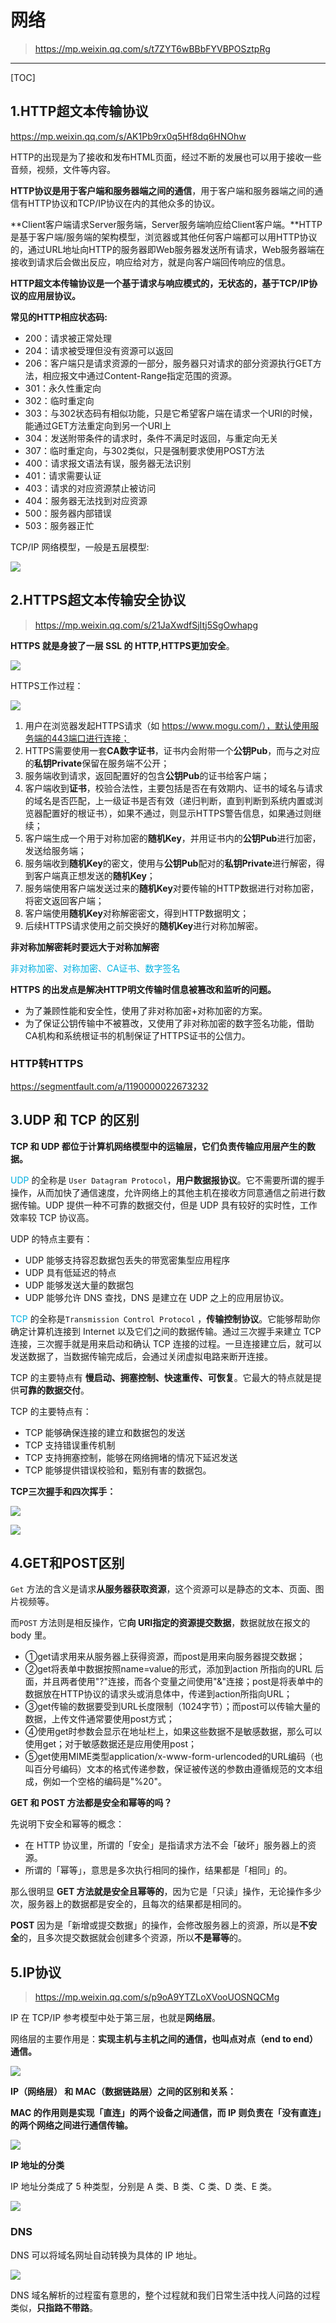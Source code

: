# 网络

> https://mp.weixin.qq.com/s/t7ZYT6wBBbFYVBPOSztpRg

------

[TOC]

## 1.HTTP超文本传输协议

https://mp.weixin.qq.com/s/AK1Pb9rx0q5Hf8dq6HNOhw

HTTP的出现是为了接收和发布HTML页面，经过不断的发展也可以用于接收一些音频，视频，文件等内容。

**HTTP协议是用于客户端和服务器端之间的通信**，用于客户端和服务器端之间的通信有HTTP协议和TCP/IP协议在内的其他众多的协议。

**Client客户端请求Server服务端，Server服务端响应给Client客户端。**HTTP是基于客户端/服务端的架构模型，浏览器或其他任何客户端都可以用HTTP协议的，通过URL地址向HTTP的服务器即Web服务器发送所有请求，Web服务器端在接收到请求后会做出反应，响应给对方，就是向客户端回传响应的信息。

**HTTP超文本传输协议是一个基于请求与响应模式的，无状态的，基于TCP/IP协议的应用层协议。**

**常见的HTTP相应状态码:**

- 200：请求被正常处理
- 204：请求被受理但没有资源可以返回
- 206：客户端只是请求资源的一部分，服务器只对请求的部分资源执行GET方法，相应报文中通过Content-Range指定范围的资源。
- 301：永久性重定向
- 302：临时重定向
- 303：与302状态码有相似功能，只是它希望客户端在请求一个URI的时候，能通过GET方法重定向到另一个URI上
- 304：发送附带条件的请求时，条件不满足时返回，与重定向无关
- 307：临时重定向，与302类似，只是强制要求使用POST方法
- 400：请求报文语法有误，服务器无法识别
- 401：请求需要认证
- 403：请求的对应资源禁止被访问
- 404：服务器无法找到对应资源
- 500：服务器内部错误
- 503：服务器正忙

TCP/IP 网络模型，一般是五层模型:

![](https://note.youdao.com/yws/api/personal/file/FF534A3F22214CFE8E0D0A260C94BEEC?method=download&shareKey=52a4f33d31e99619958f5224c1fe54b0)



## 2.HTTPS超文本传输安全协议

> https://mp.weixin.qq.com/s/21JaXwdfSjItj5SgOwhapg

**HTTPS 就是身披了一层 SSL 的 HTTP,HTTPS更加安全**。

![](https://note.youdao.com/yws/api/personal/file/D2485CD878DD4AAFAA30894F719B3F1A?method=download&shareKey=8c76d15866dc8795558dbe214612ccde)

HTTPS工作过程：

![](https://note.youdao.com/yws/api/personal/file/C44E7108FD7D46FBB6C90A167E542EB7?method=download&shareKey=e7e2dca61f95148ef0c5f7e98aa7c66d)

1. 用户在浏览器发起HTTPS请求（如 https://www.mogu.com/），默认使用服务端的443端口进行连接；
2. HTTPS需要使用一套**CA数字证书**，证书内会附带一个**公钥Pub**，而与之对应的**私钥Private**保留在服务端不公开；
3. 服务端收到请求，返回配置好的包含**公钥Pub**的证书给客户端；
4. 客户端收到**证书**，校验合法性，主要包括是否在有效期内、证书的域名与请求的域名是否匹配，上一级证书是否有效（递归判断，直到判断到系统内置或浏览器配置好的根证书），如果不通过，则显示HTTPS警告信息，如果通过则继续；
5. 客户端生成一个用于对称加密的**随机Key**，并用证书内的**公钥Pub**进行加密，发送给服务端；
6. 服务端收到**随机Key**的密文，使用与**公钥Pub**配对的**私钥Private**进行解密，得到客户端真正想发送的**随机Key**；
7. 服务端使用客户端发送过来的**随机Key**对要传输的HTTP数据进行对称加密，将密文返回客户端；
8. 客户端使用**随机Key**对称解密密文，得到HTTP数据明文；
9. 后续HTTPS请求使用之前交换好的**随机Key**进行对称加解密。

**非对称加解密耗时要远大于对称加解密**

<font color="lighblue">非对称加密、对称加密、CA证书、数字签名</font>

**HTTPS 的出发点是解决HTTP明文传输时信息被篡改和监听的问题。**

- 为了兼顾性能和安全性，使用了非对称加密+对称加密的方案。
- 为了保证公钥传输中不被篡改，又使用了非对称加密的数字签名功能，借助CA机构和系统根证书的机制保证了HTTPS证书的公信力。

### HTTP转HTTPS

https://segmentfault.com/a/1190000022673232

## 3.UDP 和 TCP 的区别

**TCP 和 UDP 都位于计算机网络模型中的运输层，它们负责传输应用层产生的数据。**

<font color="lighblue">UDP </font>的全称是 `User Datagram Protocol`，**用户数据报协议**。它不需要所谓的握手操作，从而加快了通信速度，允许网络上的其他主机在接收方同意通信之前进行数据传输。UDP 提供一种不可靠的数据交付，但是 UDP 具有较好的实时性，工作效率较 TCP 协议高。

UDP 的特点主要有：

- UDP 能够支持容忍数据包丢失的带宽密集型应用程序
- UDP 具有低延迟的特点
- UDP 能够发送大量的数据包
- UDP 能够允许 DNS 查找，DNS 是建立在 UDP 之上的应用层协议。

<font color="lighblue">TCP </font>的全称是`Transmission Control Protocol` ，**传输控制协议**。它能够帮助你确定计算机连接到 Internet 以及它们之间的数据传输。通过三次握手来建立 TCP 连接，三次握手就是用来启动和确认 TCP 连接的过程。一旦连接建立后，就可以发送数据了，当数据传输完成后，会通过关闭虚拟电路来断开连接。

TCP 的主要特点有 **慢启动、拥塞控制、快速重传、可恢复**。它最大的特点就是提供**可靠的数据交付**。

TCP 的主要特点有：

- TCP 能够确保连接的建立和数据包的发送
- TCP 支持错误重传机制
- TCP 支持拥塞控制，能够在网络拥堵的情况下延迟发送
- TCP 能够提供错误校验和，甄别有害的数据包。

**TCP三次握手和四次挥手：**

![](https://note.youdao.com/yws/api/personal/file/5846CFD386FD455097750FAF46D81B27?method=download&shareKey=968e3d01df2981a1bba9ff2038dced1b)

![](https://note.youdao.com/yws/api/personal/file/40AF22CB083B4DE6AB5DF0C2DEA3610D?method=download&shareKey=16d67b953233688c45bdf318a37baffe)

## 4.GET和POST区别

`Get` 方法的含义是请求**从服务器获取资源**，这个资源可以是静态的文本、页面、图片视频等。

而`POST` 方法则是相反操作，它**向 URI指定的资源提交数据**，数据就放在报文的 body 里。

* ①get请求用来从服务器上获得资源，而post是用来向服务器提交数据；
* ②get将表单中数据按照name=value的形式，添加到action 所指向的URL 后面，并且两者使用"?"连接，而各个变量之间使用"&"连接；post是将表单中的数据放在HTTP协议的请求头或消息体中，传递到action所指向URL；
* ③get传输的数据要受到URL长度限制（1024字节）；而post可以传输大量的数据，上传文件通常要使用post方式；
* ④使用get时参数会显示在地址栏上，如果这些数据不是敏感数据，那么可以使用get；对于敏感数据还是应用使用post；
* ⑤get使用MIME类型application/x-www-form-urlencoded的URL编码（也叫百分号编码）文本的格式传递参数，保证被传送的参数由遵循规范的文本组成，例如一个空格的编码是"%20"。

**GET 和 POST 方法都是安全和幂等的吗？**

先说明下安全和幂等的概念：

- 在 HTTP 协议里，所谓的「安全」是指请求方法不会「破坏」服务器上的资源。
- 所谓的「幂等」，意思是多次执行相同的操作，结果都是「相同」的。

那么很明显 **GET 方法就是安全且幂等的**，因为它是「只读」操作，无论操作多少次，服务器上的数据都是安全的，且每次的结果都是相同的。

**POST** 因为是「新增或提交数据」的操作，会修改服务器上的资源，所以是**不安全**的，且多次提交数据就会创建多个资源，所以**不是幂等**的。

## 5.IP协议

> https://mp.weixin.qq.com/s/p9oA9YTZLoXVooUOSNQCMg

IP 在 TCP/IP 参考模型中处于第三层，也就是**网络层**。

网络层的主要作用是：**实现主机与主机之间的通信，也叫点对点（end to end）通信。**

![](https://note.youdao.com/yws/api/personal/file/B69150D56CC641C1A6A7CE69DA33F827?method=download&shareKey=34ba13284d42dbe0e0a336f3c7940c82)

**IP（网络层） 和 MAC（数据链路层）之间的区别和关系：**

**MAC 的作用则是实现「直连」的两个设备之间通信，而 IP 则负责在「没有直连」的两个网络之间进行通信传输。**

![](https://note.youdao.com/yws/api/personal/file/9FF3B3FDF2C34CF585E30A34C093730E?method=download&shareKey=41cd2410aa01727d3ad01cb608e090af)

**IP 地址的分类**

IP 地址分类成了 5 种类型，分别是 A 类、B 类、C 类、D 类、E 类。

![](https://note.youdao.com/yws/api/personal/file/954094E553124033B5EFD9854B6746AA?method=download&shareKey=dc4b10492718896d8221d3ad148fb4af)

### DNS

DNS 可以将域名网址自动转换为具体的 IP 地址。

![](https://note.youdao.com/yws/api/personal/file/BDF0E6E3387E42A0B762624722D34773?method=download&shareKey=20796f7b1191ccccb8d51d4802ea09fa)

DNS 域名解析的过程蛮有意思的，整个过程就和我们日常生活中找人问路的过程类似，**只指路不带路**。



